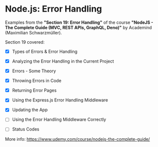 # Node.js: Error Handling

Examples from the **"Section 19: Error Handling"** of the course **"NodeJS - The Complete Guide (MVC, REST APIs, GraphQL, Deno)"** by Academind (Maximilian Schwarzmüller).

Section 19 covered:

- [x] Types of Errors & Error Handling
- [x] Analyzing the Error Handling in the Current Project
- [x] Errors - Some Theory
- [x] Throwing Errors in Code
- [x] Returning Error Pages
- [x] Using the Express.js Error Handling Middleware
- [x] Updating the App
- [ ] Using the Error Handling Middleware Correctly
- [ ] Status Codes



More info: https://www.udemy.com/course/nodejs-the-complete-guide/
